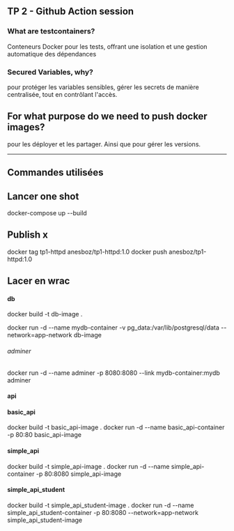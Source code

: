 ## TP 2 - Github Action session

### What are testcontainers?

Conteneurs Docker pour les tests, offrant une isolation et une gestion automatique des dépendances

### Secured Variables, why?

pour protéger les variables sensibles, gérer les secrets de manière centralisée, tout en contrôlant l'accès.

## For what purpose do we need to push docker images?

pour les déployer et les partager. Ainsi que pour gérer les versions.

---

## Commandes utilisées

## Lancer one shot

docker-compose up --build

## Publish x

docker tag tp1-httpd anesboz/tp1-httpd:1.0
docker push anesboz/tp1-httpd:1.0

## Lacer en wrac

#### db

docker build -t db-image .

<!-- docker run -d --name mydb-container -p 5432:5432 -v pg_data:/var/lib/postgresql/data --network=app-network db-image -->

docker run -d --name mydb-container -v pg_data:/var/lib/postgresql/data --network=app-network db-image

###### adminer

docker run -d --name adminer -p 8080:8080 --link mydb-container:mydb adminer

#### api

#### basic_api

docker build -t basic_api-image .
docker run -d --name basic_api-container -p 80:80 basic_api-image

#### simple_api

docker build -t simple_api-image .
docker run -d --name simple_api-container -p 80:8080 simple_api-image

#### simple_api_student

docker build -t simple_api_student-image .
docker run -d --name simple_api_student-container -p 80:8080 --network=app-network simple_api_student-image
